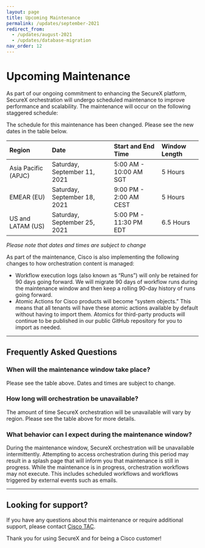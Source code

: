 ```yaml
---
layout: page
title: Upcoming Maintenance
permalink: /updates/september-2021
redirect_from:
  - /updates/august-2021
  - /updates/database-migration
nav_order: 12
---
```


# Upcoming Maintenance
As part of our ongoing commitment to enhancing the SecureX platform, SecureX orchestration will undergo scheduled maintenance to improve performance and scalability. The maintenance will occur on the following staggered schedule:

<div class="cisco-alert cisco-alert-info"><i class="fa fa-info-circle mr-1 cisco-icon-info"></i> The schedule for this maintenance has been changed. Please see the new dates in the table below.</div>

| Region | Date | Start and End Time | Window Length |
|:-------|:-----|:-------------------|:--------------|
| Asia Pacific (APJC) | Saturday, September 11, 2021 | 5:00 AM - 10:00 AM SGT | 5 Hours |
| EMEAR (EU) | Saturday, September 18, 2021 | 9:00 PM - 2:00 AM CEST | 5 Hours |
| US and LATAM (US) | Saturday, September 25, 2021 | 5:00 PM - 11:30 PM EDT | 6.5 Hours |

*Please note that dates and times are subject to change*

As part of the maintenance, Cisco is also implementing the following changes to how orchestration content is managed:
* Workflow execution logs (also known as “Runs”) will only be retained for 90 days going forward. We will migrate 90 days of workflow runs during the maintenance window and then keep a rolling 90-day history of runs going forward.
* Atomic Actions for Cisco products will become “system objects.” This means that all tenants will have these atomic actions available by default without having to import them. Atomics for third-party products will continue to be published in our public GitHub repository for you to import as needed.

---

## Frequently Asked Questions

### When will the maintenance window take place?
Please see the table above. Dates and times are subject to change.
### How long will orchestration be unavailable?
The amount of time SecureX orchestration will be unavailable will vary by region. Please see the table above for more details.
### What behavior can I expect during the maintenance window?
During the maintenance window, SecureX orchestration will be unavailable intermittently. Attempting to access orchestration during this period may result in a splash page that will inform you that maintenance is still in progress. While the maintenance is in progress, orchestration workflows may not execute. This includes scheduled workflows and workflows triggered by external events such as emails.

---

## Looking for support?
If you have any questions about this maintenance or require additional support, please contact [Cisco TAC](https://support.cisco.com/).

Thank you for using SecureX and for being a Cisco customer!